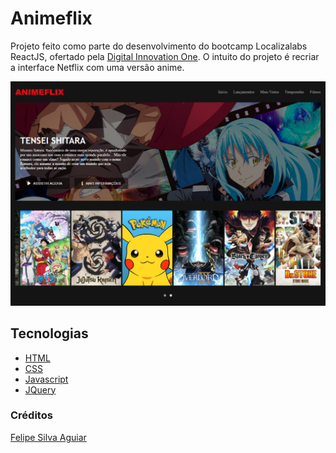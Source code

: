 # Animeflix

Projeto feito como parte do desenvolvimento do bootcamp Localizalabs ReactJS, ofertado pela [Digital Innovation One](https://digitalinnovation.one/).
O intuito do projeto é recriar a interface Netflix com uma versão anime.

![](assets/github/home.png)

## Tecnologias

- [HTML](https://developer.mozilla.org/pt-BR/docs/Web/HTML)
- [CSS](https://developer.mozilla.org/pt-BR/docs/Web/CSS)
- [Javascript](https://developer.mozilla.org/pt-BR/docs/Web/JavaScript)
- [JQuery](https://jquery.com/)

### Créditos

[Felipe Silva Aguiar](https://www.linkedin.com/in/felipe-aguiar-047/)
